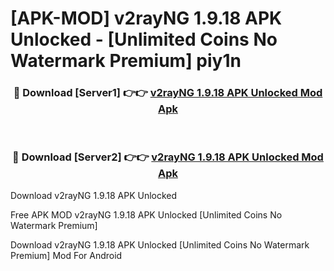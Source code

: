 # [APK-MOD] v2rayNG 1.9.18 APK Unlocked - [Unlimited Coins No Watermark Premium] piy1n



<div align="center">
<h3>🔴 Download [Server1] 👉👉 <a href="https://momento.my/?title=v2rayNG_1.9.18_APK_Unlocked">v2rayNG 1.9.18 APK Unlocked Mod Apk</a></h3><br>

<h3>🔴 Download [Server2] 👉👉 <a href="https://momento.my/?title=v2rayNG_1.9.18_APK_Unlocked">v2rayNG 1.9.18 APK Unlocked Mod Apk</a></h3>
</div>



Download v2rayNG 1.9.18 APK Unlocked 

Free APK MOD v2rayNG 1.9.18 APK Unlocked [Unlimited Coins No Watermark Premium]

Download v2rayNG 1.9.18 APK Unlocked [Unlimited Coins No Watermark Premium] Mod For Android
